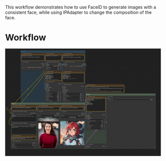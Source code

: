 This workflow demonstrates how to use FaceID to generate images with a consistent face, while using IPAdapter to change the composition of the face.

# Workflow

![Face Style Composition](face_consistency-reference_composition.png)
